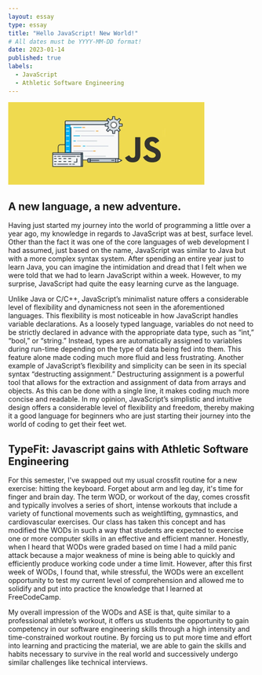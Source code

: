 ```yaml
---
layout: essay
type: essay
title: "Hello JavaScript! New World!"
# All dates must be YYYY-MM-DD format!
date: 2023-01-14
published: true
labels:
  - JavaScript
  - Athletic Software Engineering
---
```


<img width="400px" class="rounded float-start pe-4" src="../img/javaScript.png">

## A new language, a new adventure.

Having just started my journey into the world of programming a little over a year ago, my knowledge in regards to JavaScript was at best, surface level. Other than the fact it was one of the core languages of web development I had assumed, just based on the name, JavaScript was similar to Java but with a more complex syntax system. After spending an entire year just to learn Java, you can imagine the intimidation and dread that I felt when we were told that we had to learn JavaScript within a week. However, to my surprise, JavaScript had quite the easy learning curve as the language. 

Unlike Java or C/C++, JavaScript’s minimalist nature offers a considerable level of flexibility and dynamicness not seen in the aforementioned languages. This flexibility is most noticeable in how JavaScript handles variable declarations. As a loosely typed language, variables do not need to be strictly declared in advance with the appropriate data type, such as “int,” “bool,” or “string.” Instead, types are automatically assigned to variables during run-time depending on the type of data being fed into them. This feature alone made coding much more fluid and less frustrating. Another example of JavaScript’s flexibility and simplicity can be seen in its special syntax “destructing assignment.” Destructuring assignment is a powerful tool that allows for the extraction and assignment of data from arrays and objects. As this can be done with a single line, it makes coding much more concise and readable. In my opinion, JavaScript’s simplistic and intuitive design offers a considerable level of flexibility and freedom, thereby making it a good language for beginners who are just starting their journey into the world of coding to get their feet wet. 


## TypeFit: Javascript gains with Athletic Software Engineering

For this semester, I've swapped out my usual crossfit routine for a new exercise: hitting the keyboard. Forget about arm and leg day, it's time for finger and brain day. The term WOD, or workout of the day, comes crossfit and typically involves a series of short, intense workouts that include a variety of functional movements such as weightlifting, gymnastics, and cardiovascular exercises. Our class has taken this concept and has modified the WODs in such a way that students are expected to exercise one or more computer skills in an effective and efficient manner. Honestly, when I heard that WODs were graded based on time I had a mild panic attack because a major weakness of mine is being able to quickly and efficiently produce working code under a time limit. However, after this first week of WODs, I found that, while stressful, the WODs were an excellent opportunity to test my current level of comprehension and allowed me to solidify and put into practice the knowledge that I learned at FreeCodeCamp.

My overall impression of the WODs and ASE is that, quite similar to a professional athlete’s workout, it offers us students the opportunity to gain competency in our software engineering skills through a high intensity and time-constrained workout routine. By forcing us to put more time and effort into learning and practicing the material, we are able to gain the skills and habits necessary to survive in the real world and successively undergo similar challenges like technical interviews.

